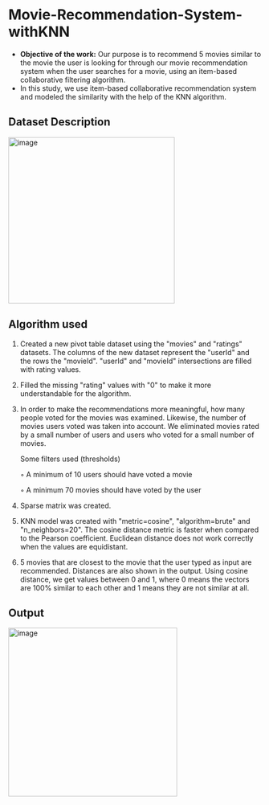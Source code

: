 # Movie-Recommendation-System-withKNN

- **Objective of the work:** Our purpose is to recommend 5 movies similar to the movie the user is looking for through our movie recommendation system when the user searches for a movie, using an item-based collaborative filtering algorithm.
- In this study, we use item-based collaborative recommendation system and modeled the similarity with the help of the KNN algorithm.

## Dataset Description
<img width="331" alt="image" src="https://user-images.githubusercontent.com/90156792/156937965-a5847b2d-3ea3-4368-9e7b-82951c696ca0.png">

## Algorithm used
1. Created a new pivot table dataset using the "movies" and "ratings" datasets. The columns of the new dataset represent the "userId" and the rows the "movieId". "userId" and "movieId" intersections are filled with rating values.
2. Filled the missing "rating" values with "0" to make it more understandable for the algorithm.
3. In order to make the recommendations more meaningful, how many people voted for the movies was examined. Likewise, the number of movies users voted was taken into account. We eliminated movies rated by a small number of users and users who voted for a small number of movies.
   
   Some filters used (thresholds)
   
	◦ A minimum of 10 users should have voted a movie
  
   ◦ A minimum 70 movies should have voted by the user
  
4. Sparse matrix was created.

5. KNN model was created with "metric=cosine", "algorithm=brute" and "n_neighbors=20". The cosine distance metric is faster when compared to the Pearson coefficient. Euclidean distance does not work correctly when the values are equidistant.

6. 5 movies that are closest to the movie that the user typed as input are recommended. Distances are also shown in the output. Using cosine distance, we get values between 0 and 1, where 0 means the vectors are 100% similar to each other and 1 means they are not similar at all. 

## Output

<img width="336" alt="image" src="https://user-images.githubusercontent.com/90156792/156938279-2fc8778b-2edc-476a-afa0-612d9666ca07.png">


